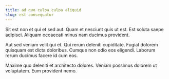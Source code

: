 ```yaml
---
title: ad quo culpa culpa aliquid
slug: est consequatur
---
```


Sit est non et qui et sed aut. Quam et nesciunt quis ut est. Est soluta saepe adipisci. Aliquam occaecati minus nam ducimus provident.

Aut sed veniam velit qui et. Qui rerum deleniti cupiditate. Fugiat dolorem quisquam est dicta doloribus. Cumque non odio eos eligendi. Laborum rerum ducimus facere id cum eos.

Maxime quo deleniti et architecto dolores. Veniam possimus dolorem ut voluptatem. Eum provident nemo.
